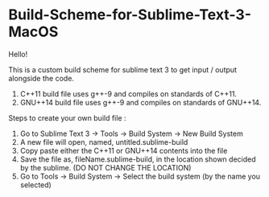 # Build-Scheme-for-Sublime-Text-3-MacOS

Hello! 

This is a custom build scheme for sublime text 3 to get input / output alongside the code.

1. C++11 build file uses g++-9 and compiles on standards of C++11.
2. GNU++14 build file uses g++-9 and compiles on standards of GNU++14.

Steps to create your own build file : 

1. Go to Sublime Text 3 -> Tools -> Build System -> New Build System
2. A new file will open, named, untitled.sublime-build
3. Copy paste either the C++11 or GNU++14 contents into the file
4. Save the file as, fileName.sublime-build, in the location shown decided by the sublime. (DO NOT CHANGE THE LOCATION)
5. Go to Tools -> Build System -> Select the build system (by the name you selected)
